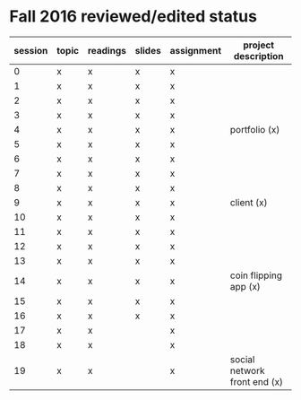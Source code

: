 # Fall 2016 reviewed/edited status

| session | topic | readings | slides | assignment | project description          |
| ------- | ----- | -------- | ------ | ---------- | ---------------------------- |
| 0       | x     | x        | x      | x          |                              |
| 1       | x     | x        | x      | x          |                              |
| 2       | x     | x        | x      | x          |                              |
| 3       | x     | x        | x      | x          |                              |
| 4       | x     | x        | x      | x          | portfolio (x)                |
| 5       | x     | x        | x      | x          |                              |
| 6       | x     | x        | x      | x          |                              |
| 7       | x     | x        | x      | x          |                              |
| 8       | x     | x        | x      | x          |                              |
| 9       | x     | x        | x      | x          | client (x)                   |
| 10      | x     | x        | x      | x          |                              |
| 11      | x     | x        | x      | x          |                              |
| 12      | x     | x        | x      | x          |                              |
| 13      | x     | x        | x      | x          |                              |
| 14      | x     | x        | x      | x          | coin flipping app (x)        |
| 15      | x     | x        | x      | x          |                              |
| 16      | x     | x        | x      | x          |                              |
| 17      | x     | x        |        | x          |                              |
| 18      | x     | x        |        | x          |                              |
| 19      | x     | x        |        | x          | social network front end (x) |
